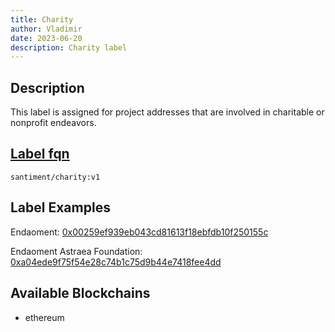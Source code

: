 ```yaml
---
title: Charity
author: Vladimir
date: 2023-06-20
description: Charity label
---
```


## Description

This label is assigned for project addresses that are involved in charitable or nonprofit endeavors.

## [Label fqn](/labels/label-fqn)

`santiment/charity:v1`

## Label Examples

Endaoment: [0x00259ef939eb043cd81613f18ebfdb10f250155c](https://etherscan.io/address/0x00259ef939eb043cd81613f18ebfdb10f250155c)

Endaoment Astraea Foundation: [0xa04ede9f75f54e28c74b1c75d9b44e7418fee4dd](https://etherscan.io/address/0xa04ede9f75f54e28c74b1c75d9b44e7418fee4dd)

## Available Blockchains

- ethereum
